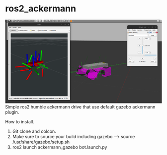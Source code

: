 # ros2_ackermann

![alt text](<Screenshot from 2024-09-10 12-28-29.png>)
Simple ros2 humble ackermann drive that use default gazebo ackermann plugin.

How to install.
1. Git clone and colcon.
2. Make sure to source your build including gazebo --> source /usr/share/gazebo/setup.sh
3. ros2 launch ackermann_gazebo bot.launch.py
